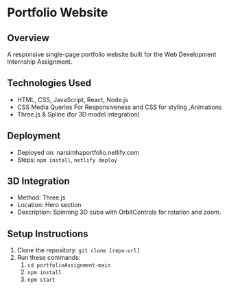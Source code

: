 # Portfolio Website
## Overview
A responsive single-page portfolio website built for the Web Development Internship Assignment.
## Technologies Used
- HTML, CSS, JavaScript, React, Node.js
- CSS Media Queries For Responsiveness and CSS for styling ,Animations
- Three.js & Spline (for 3D model integration)
## Deployment
- Deployed on: narsimhaportfolio.netlify.com
- Steps: `npm install`, `netlify deploy`
## 3D Integration
- Method: Three.js
- Location: Hero section
- Description: Spinning 3D cube with OrbitControls for rotation and zoom.
## Setup Instructions
1. Clone the repository: `git clone [repo-url]`
2. Run these commands:
    1. `cd portfolioAssignment-main`
    2. `npm install`
    3. `npm start`
